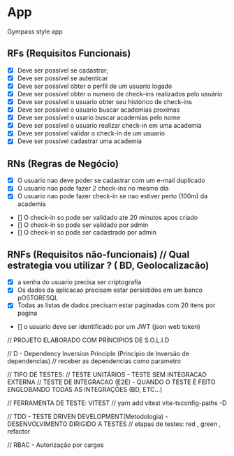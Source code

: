 # App

Gympass style app

## RFs (Requisitos Funcionais)

- [x] Deve ser possível se cadastrar;
- [x] Deve ser possível se autenticar
- [x] Deve ser possível obter o perfil de um usuario logado
- [x] Deve ser possível obter o numero de check-ins realizados pelo usuário
- [x] Deve ser possível o usuario obter seu histórico de check-ins
- [x] Deve ser possível o usuario buscar academias proximas
- [x] Deve ser possível o usario buscar academias pelo nome
- [x] Deve ser possível o usuario realizar check-in em uma academia
- [x] Deve ser possível validar o check-in de um usuario
- [x] Deve ser possível cadastrar uma academia

## RNs (Regras de Negócio)

- [x] O usuario nao deve poder se cadastrar com um e-mail duplicado
- [x] O usuario nao pode fazer 2 check-ins no mesmo dia
- [x] O usuario nao pode fazer check-in se nao estiver perto (100m) da academia
- [] O check-in so pode ser validado ate 20 minutos apos criado
- [] O check-in so pode ser validado por admin
- [] O check-in so pode ser cadastrado por admin

## RNFs (Requisitos não-funcionais) // Qual estrategia vou utilizar ? ( BD, Geolocalizacão)

- [x] a senha do usuario precisa ser criptografia
- [x] Os dados da aplicacao precisam estar persistidos em um banco pOSTGRESQL
- [x] Todas as listas de dados precisam estar paginadas com 20 itens por pagina
- [] o usuario deve ser identificado por um JWT (json web token)

// PROJETO ELABORADO COM PRÍNCIPIOS DE S.O.L.I.D

// D - Dependency Inversion Principle (Principio de Inversão de dependencias)
// receber as dependencias como parametro

// TIPO DE TESTES:
// TESTE UNITÁRIOS - TESTE SEM INTEGRACAO EXTERNA
// TESTE DE INTEGRACAO (E2E) - QUANDO O TESTE É FEITO ENGLOBANDO TODAS AS INTEGRAÇÕES (BD, ETC...)

// FERRAMENTA DE TESTE: VITEST
// yarn add vitest vite-tsconfig-paths -D

// TDD - TESTE DRIVEN DEVELOPMENT(Metodologia) - DESENVOLVIMENTO DIRIGIDO A TESTES
// etapas de testes: red , green , refactor


// RBAC - Autorização por cargos